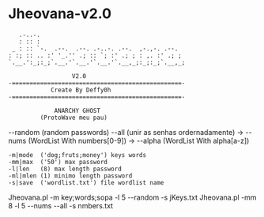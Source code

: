 # Jheovana-v2.0



	   .-..-.                                         
	   : :: :                                         
	 _ : :: `-.  .--.  .--. .-..-. .--.  ,-.,-. .--.  
	: :; :: .. :' '_.'' .; :: `; :' .; ; : ,. :' .; ; 
	`.__.':_;:_;`.__.'`.__.'`.__.'`.__,_;:_;:_;`.__,_;
													  
                      V2.0
	-================================================-
                Create By Deffy0h
	-================================================-
	
                 ANARCHY GHOST
             (ProtoWave meu pau)



--random (random passwords)
	--all    (unir as senhas ordernadamente)
		-> --nums  (WordList With numbers[0-9])
		-> --alpha (WordList With alpha[a-z])
		
	-m|mode  ('dog;fruts;money') keys words
	-mm|max  ('50') max password
	-l|len   (8) max length password
	-ml|mlen (1) minimo length password
	-s|save  ('wordlist.txt') file wordlist name


Jheovana.pl -m key;words;sopa -l 5 --random -s jKeys.txt
Jheovana.pl -mm 8 -l 5 --nums --all -s nmbers.txt
